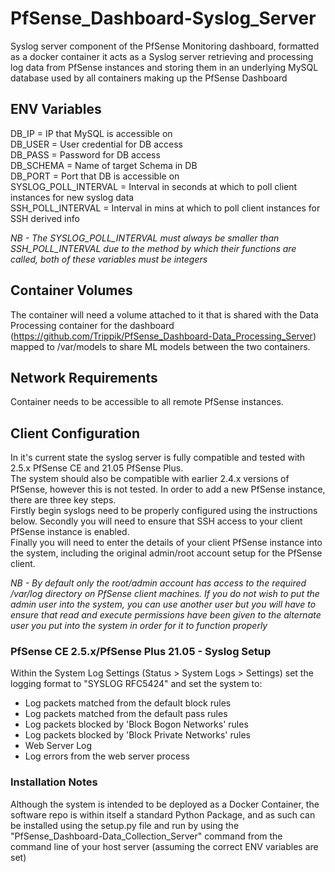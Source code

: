 # PfSense_Dashboard-Syslog_Server
Syslog server component of the PfSense Monitoring dashboard, formatted as a docker container it acts as a Syslog server retrieving and processing log data from PfSense instances and storing them in an underlying MySQL database used by all containers making up the PfSense Dashboard
  
## ENV Variables  
DB_IP = IP that MySQL is accessible on  
DB_USER = User credential for DB access  
DB_PASS = Password for DB access  
DB_SCHEMA = Name of target Schema in DB  
DB_PORT = Port that DB is accessible on  
SYSLOG_POLL_INTERVAL = Interval in seconds at which to poll client instances for new syslog data  
SSH_POLL_INTERVAL = Interval in mins at which to poll client instances for SSH derived info  
  
*NB - The SYSLOG_POLL_INTERVAL must always be smaller than SSH_POLL_INTERVAL due to the method by which their functions are called, both of these variables must be integers*

## Container Volumes
The container will need a volume attached to it that is shared with the Data Processing container for the dashboard (https://github.com/Trippik/PfSense_Dashboard-Data_Processing_Server) mapped to /var/models to share ML models between the two containers.
  
## Network Requirements
Container needs to be accessible to all remote PfSense instances.
  
## Client Configuration
In it's current state the syslog server is fully compatible and tested with 2.5.x PfSense CE and 21.05 PfSense Plus.  
The system should also be compatible with earlier 2.4.x versions of PfSense, however this is not tested. 
In order to add a new PfSense instance, there are three key steps.  
Firstly begin syslogs need to be properly configured using the instructions below. 
Secondly you will need to ensure that SSH access to your client PfSense instance is enabled.  
Finally you will need to enter the details of your client PfSense instance into the system, including the original admin/root account setup for the PfSense client.
  
*NB - By default only the root/admin account has access to the required /var/log directory on PfSense client machines. If you do not wish to put the admin user into the system, you can use another user but you will have to ensure that read and execute permissions have been given to the alternate user you put into the system in order for it to function properly*
  
### PfSense CE 2.5.x/PfSense Plus 21.05 - Syslog Setup
Within the System Log Settings (Status > System Logs > Settings) set the logging format to "SYSLOG RFC5424" and set the system to:  
  - Log packets matched from the default block rules 
  - Log packets matched from the default pass rules
  - Log packets blocked by 'Block Bogon Networks' rules
  - Log packets blocked by 'Block Private Networks' rules
  - Web Server Log
  - Log errors from the web server process

### Installation Notes
Although the system is intended to be deployed as a Docker Container, the software repo is within itself a standard Python Package, and as such can be installed using the setup.py file and run by using the "PfSense_Dashboard-Data_Collection_Server" command from the command line of your host server (assuming the correct ENV variables are set)
